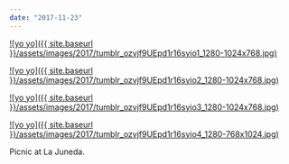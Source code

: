 ```yaml
---
date: "2017-11-23"
---
```


[![yo yo]({{ site.baseurl }}/assets/images/2017/tumblr_ozvjf9UEpd1r16syio1_1280-1024x768.jpg)](https://mananamanana.com/ohpiglet/wp-content/uploads/2017/11/tumblr_ozvjf9UEpd1r16syio1_1280.jpg)

[![yo yo]({{ site.baseurl }}/assets/images/2017/tumblr_ozvjf9UEpd1r16syio2_1280-1024x768.jpg)](https://mananamanana.com/ohpiglet/wp-content/uploads/2017/11/tumblr_ozvjf9UEpd1r16syio2_1280.jpg)

[![yo yo]({{ site.baseurl }}/assets/images/2017/tumblr_ozvjf9UEpd1r16syio3_1280-1024x768.jpg)](https://mananamanana.com/ohpiglet/wp-content/uploads/2017/11/tumblr_ozvjf9UEpd1r16syio3_1280.jpg)

[![yo yo]({{ site.baseurl }}/assets/images/2017/tumblr_ozvjf9UEpd1r16syio4_1280-768x1024.jpg)](https://mananamanana.com/ohpiglet/wp-content/uploads/2017/11/tumblr_ozvjf9UEpd1r16syio4_1280.jpg)

Picnic at La Juneda.
